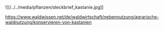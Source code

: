 ![[/../../media/pflanzen/steckbrief_kastanie.jpg]]

https://www.waldwissen.net/de/waldwirtschaft/nebennutzung/agrarische-waldnutzung/konservieren-von-kastanien

